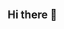 ## Hi there 👋

<!--
**mariettoficial/mariettoficial** is a ✨ _special_ ✨ repository because its `README.md` (this file) appears on your GitHub profile.

Here are some ideas to get you started:

- 🔭 I’m currently working on ...
- 🌱 I’m currently learning ...
- 👯 I’m looking to collaborate on ...
- 🤔 I’m looking for help with ...
- 💬 Ask me about ...
- 📫 How to reach me: ...![DALL·E 2024-10-17 15 49 20 - An extremely simple digital moodboard for a fashion clothing brand, focusing only on baby tees-Photoroom](https://github.com/user-attachments/assets/dce18a14-2c83-4a93-aea1-8d37fd562d02)

- 😄 Pronouns: ...
- ⚡ Fun fact: ...
-->
